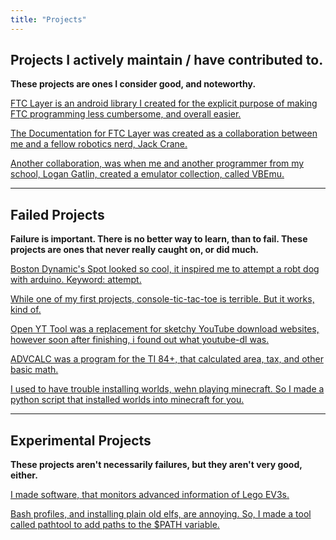 ```yaml
---
title: "Projects"
---
```


## Projects I actively maintain / have contributed to.
**These projects are ones I consider good, and noteworthy.**

[FTC Layer is an android library I created for the explicit purpose of making FTC programming less cumbersome, and overall easier.](https://github.com/ftc17191/FTCLayer)

[The Documentation for FTC Layer was created as a collaboration between me and a fellow robotics nerd, Jack Crane.](https://ftclayer-docs.pages.dev)

[Another collaboration, was when me and another programmer from my school, Logan Gatlin, created a emulator collection, called VBEmu.](https://github.com/tatewilhelm/vbemu)


---


## Failed Projects
**Failure is important. There is no better way to learn, than to fail.
These projects are ones that never really caught on, or did much.**

[Boston Dynamic's Spot looked so cool, it inspired me to attempt a robt dog with arduino. Keyword: attempt.](https://www.thingiverse.com/thing:4854102)

[While one of my first projects, console-tic-tac-toe is terrible. But it works, kind of.](https://github.com/tatewilhelm/console-tic-tac-toe) 

[Open YT Tool was a replacement for sketchy YouTube download websites, however soon after finishing, i found out what youtube-dl was.](https://github.com/tatewilhelm/open-yt-tool)

[ADVCALC was a program for the TI 84+, that calculated area, tax, and other basic math.](https://github.com/tatewilhelm/adv-calc)

[I used to have trouble installing worlds, wehn playing minecraft. So I made a python script that installed worlds into minecraft for you.](https://github.com/tatewilhelm/mc-world-tool)


---

## Experimental Projects
**These projects aren't necessarily failures, but they aren't very good, either.**


[I made software, that monitors advanced information of Lego EV3s.](https://github.com/tatewilhelm/ev3-checker)

[Bash profiles, and installing plain old elfs, are annoying. So, I made a tool called pathtool to add paths to the $PATH variable.](https://github.com/tatewilhelm/pathtool)